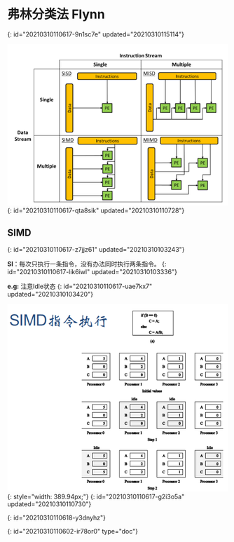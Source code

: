 # 弗林分类法 Flynn
{: id="20210310110617-9n1sc7e" updated="20210310115114"}

![image.png](assets/image-20210310103237-3fc6lyi.png)
{: id="20210310110617-qta8sik" updated="20210310110728"}

## SIMD
{: id="20210310110617-z7jjz61" updated="20210310103243"}

**SI**：每次只执行一条指令，没有办法同时执行两条指令。
{: id="20210310110617-lik6iwl" updated="20210310103336"}

**e.g:** 注意Idle状态
{: id="20210310110617-uae7kx7" updated="20210310103420"}

![image.png](assets/image-20210310103354-uxnqw16.png){: style="width: 389.94px;"}
{: id="20210310110617-g2i3o5a" updated="20210310110730"}

{: id="20210310110618-y3dnyhz"}


{: id="20210310110602-ir78or0" type="doc"}
